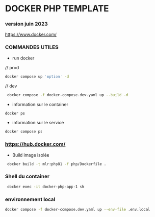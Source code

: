 # DOCKER PHP TEMPLATE 
### version juin 2023
https://www.docker.com/
### COMMANDES UTILES 
- run docker

// prod
```sh
docker compose up 'option' -d
```
// dev 
```sh
 docker compose -f docker-compose.dev.yaml up --build -d
```


- information sur le container
```sh
docker ps
```

- information sur le service
```sh
docker compose ps
```

### https://hub.docker.com/

- Build image isolée
```sh
 docker build -t mlr:php81 -f php/Dockerfile .
 ```

### Shell du container
```sh
 docker exec -it docker-php-app-1 sh
 ```

 ### environnement local
```sh
docker compose -f docker-compose.dev.yaml up --env-file .env.local
 ```